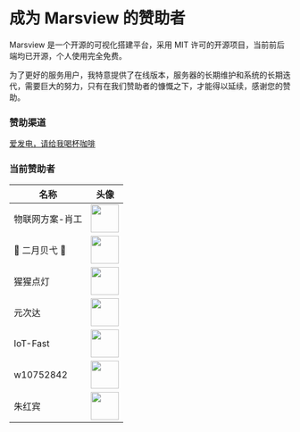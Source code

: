# 成为 Marsview 的赞助者

Marsview 是一个开源的可视化搭建平台，采用 MIT 许可的开源项目，当前前后端均已开源，个人使用完全免费。

为了更好的服务用户，我特意提供了在线版本，服务器的长期维护和系统的长期迭代，需要巨大的努力，只有在我们赞助者的慷慨之下，才能得以延续，感谢您的赞助。

### 赞助渠道

[爱发电，请给我喝杯咖啡](https://afdian.com/a/marsview)

### 当前赞助者

| 名称            | 头像                                                          |
| --------------- | ------------------------------------------------------------- |
| 物联网方案-肖工 | <img src="http://docs.marsview.cc/sponsor/3.png"  width="50"> |
| 🥕 二月贝弋 🥕  | <img src="http://docs.marsview.cc/sponsor/2.png"  width="50"> |
| 猩猩点灯        | <img src="http://docs.marsview.cc/sponsor/1.png"  width="50"> |
| 元次达          | <img src="http://docs.marsview.cc/sponsor/4.png"  width="50"> |
| IoT-Fast        | <img src="http://docs.marsview.cc/sponsor/5.png"  width="50"> |
| w10752842       | <img src="http://docs.marsview.cc/sponsor/6.png"  width="50"> |
| 朱红宾          | <img src="http://docs.marsview.cc/sponsor/7.png"  width="50"> |
